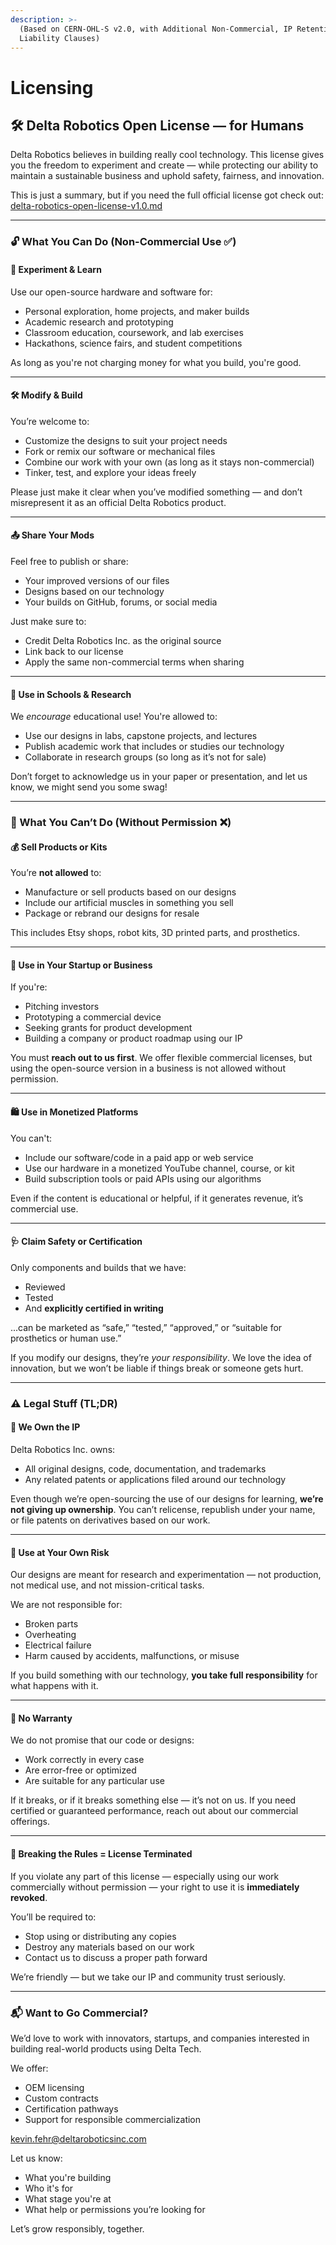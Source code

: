 ```yaml
---
description: >-
  (Based on CERN-OHL-S v2.0, with Additional Non-Commercial, IP Retention, and
  Liability Clauses)
---
```


# Licensing

## 🛠️ Delta Robotics Open License — for Humans

Delta Robotics believes in building really cool technology. This license gives you the freedom to experiment and create — while protecting our ability to maintain a sustainable business and uphold safety, fairness, and innovation.

This is just a summary, but if you need the full official license got check out: [delta-robotics-open-license-v1.0.md](delta-robotics-open-license-v1.0.md "mention")

***

### 🔓 What You **Can** Do (Non-Commercial Use ✅)

#### 🧪 Experiment & Learn

Use our open-source hardware and software for:

* Personal exploration, home projects, and maker builds
* Academic research and prototyping
* Classroom education, coursework, and lab exercises
* Hackathons, science fairs, and student competitions

As long as you're not charging money for what you build, you're good.

***

#### 🛠️ Modify & Build

You’re welcome to:

* Customize the designs to suit your project needs
* Fork or remix our software or mechanical files
* Combine our work with your own (as long as it stays non-commercial)
* Tinker, test, and explore your ideas freely

Please just make it clear when you’ve modified something — and don’t misrepresent it as an official Delta Robotics product.

***

#### 📤 Share Your Mods

Feel free to publish or share:

* Your improved versions of our files
* Designs based on our technology
* Your builds on GitHub, forums, or social media

Just make sure to:

* Credit Delta Robotics Inc. as the original source
* Link back to our license
* Apply the same non-commercial terms when sharing

***

#### 🏫 Use in Schools & Research

We _encourage_ educational use! You're allowed to:

* Use our designs in labs, capstone projects, and lectures
* Publish academic work that includes or studies our technology
* Collaborate in research groups (so long as it’s not for sale)

Don’t forget to acknowledge us in your paper or presentation, and let us know, we might send you some swag!

***

### 🚫 What You **Can’t** Do (Without Permission ❌)

#### 💰 Sell Products or Kits

You’re **not allowed** to:

* Manufacture or sell products based on our designs
* Include our artificial muscles in something you sell
* Package or rebrand our designs for resale

This includes Etsy shops, robot kits, 3D printed parts, and prosthetics.

***

#### 🧳 Use in Your Startup or Business

If you're:

* Pitching investors
* Prototyping a commercial device
* Seeking grants for product development
* Building a company or product roadmap using our IP

You must **reach out to us first**. We offer flexible commercial licenses, but using the open-source version in a business is not allowed without permission.

***

#### 🛍️ Use in Monetized Platforms

You can't:

* Include our software/code in a paid app or web service
* Use our hardware in a monetized YouTube channel, course, or kit
* Build subscription tools or paid APIs using our algorithms

Even if the content is educational or helpful, if it generates revenue, it’s commercial use.

***

#### 🩺 Claim Safety or Certification

Only components and builds that we have:

* Reviewed
* Tested
* And **explicitly certified in writing**

...can be marketed as “safe,” “tested,” “approved,” or “suitable for prosthetics or human use.”

If you modify our designs, they’re _your responsibility_. We love the idea of innovation, but we won’t be liable if things break or someone gets hurt.

***

### ⚠️ Legal Stuff (TL;DR)

#### 🔐 We Own the IP

Delta Robotics Inc. owns:

* All original designs, code, documentation, and trademarks
* Any related patents or applications filed around our technology

Even though we’re open-sourcing the use of our designs for learning, **we’re not giving up ownership**. You can’t relicense, republish under your name, or file patents on derivatives based on our work.

***

#### 🧯 Use at Your Own Risk

Our designs are meant for research and experimentation — not production, not medical use, and not mission-critical tasks.

We are not responsible for:

* Broken parts
* Overheating
* Electrical failure
* Harm caused by accidents, malfunctions, or misuse

If you build something with our technology, **you take full responsibility** for what happens with it.

***

#### 🧾 No Warranty

We do not promise that our code or designs:

* Work correctly in every case
* Are error-free or optimized
* Are suitable for any particular use

If it breaks, or if it breaks something else — it’s not on us. If you need certified or guaranteed performance, reach out about our commercial offerings.

***

#### 📜 Breaking the Rules = License Terminated

If you violate any part of this license — especially using our work commercially without permission — your right to use it is **immediately revoked**.

You’ll be required to:

* Stop using or distributing any copies
* Destroy any materials based on our work
* Contact us to discuss a proper path forward

We’re friendly — but we take our IP and community trust seriously.

***

### 📬 Want to Go Commercial?

We’d love to work with innovators, startups, and companies interested in building real-world products using Delta Tech.

We offer:

* OEM licensing
* Custom contracts
* Certification pathways
* Support for responsible commercialization

[kevin.fehr@deltaroboticsinc.com](mailto:kevin.fehr@deltaroboticsinc.com)

Let us know:

* What you're building
* Who it's for
* What stage you're at
* What help or permissions you’re looking for

Let’s grow responsibly, together.
